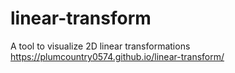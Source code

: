 # linear-transform
A tool to visualize 2D linear transformations
https://plumcountry0574.github.io/linear-transform/
